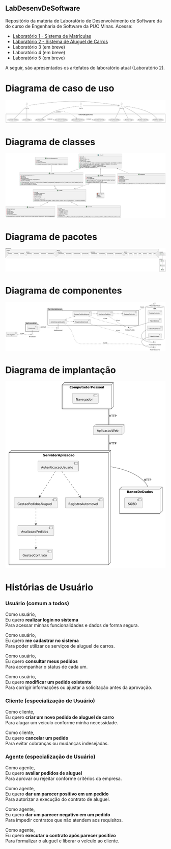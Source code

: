 ## LabDesenvDeSoftware
Repositório da matéria de Laboratório de Desenvolvimento de Software da do curso de Engenharia de Software da PUC Minas. Acesse:

- [Laboratório 1 - Sistema de Matrículas](https://github.com/juliavianna/LabDesenvDeSoftware/tree/main/laboratorio1)
- [Laboratório 2 - Sistema de Aluguel de Carros](https://github.com/juliavianna/LabDesenvDeSoftware/tree/main/laboratorio2)
- Laboratório 3 (em breve)
- Laboratório 4 (em breve)
- Laboratório 5 (em breve)

A seguir, são apresentados os artefatos do laboratório atual (Laboratório 2).

# Diagrama de caso de uso
![Diagrama de caso de uso](laboratorio2/projeto/diagramaCasosUso/20250406_diagramaCasosDeUso.png)

# Diagrama de classes
![Diagrama de classes](laboratorio2/projeto/diagramaClasses/20250406_diagramaClasses.png)

# Diagrama de pacotes
![Diagrama de pacotes](laboratorio2/projeto/diagramaPacotes/package-diagram.png)

# Diagrama de componentes
![Diagrama de componentes](laboratorio2/projeto/diagramaComponentes/20250406_diagramaComponentes.png)

# Diagrama de implantação
![Diagrama de implantação](laboratorio2/projeto/diagramaDeImplantacao/20250406_diagramaImplantacao.png)

# Histórias de Usuário

### Usuário (comum a todos)

Como usuário,<br>
Eu quero **realizar login no sistema**<br>
Para acessar minhas funcionalidades e dados de forma segura.

Como usuário,<br>
Eu quero **me cadastrar no sistema**<br>
Para poder utilizar os serviços de aluguel de carros.

Como usuário,<br>
Eu quero **consultar meus pedidos**<br>
Para acompanhar o status de cada um.

Como usuário,<br>
Eu quero **modificar um pedido existente**<br>
Para corrigir informações ou ajustar a solicitação antes da aprovação.

### Cliente (especialização de Usuário)

Como cliente,<br>
Eu quero **criar um novo pedido de aluguel de carro**<br>
Para alugar um veículo conforme minha necessidade.

Como cliente,<br>
Eu quero **cancelar um pedido**<br>
Para evitar cobranças ou mudanças indesejadas.

### Agente (especialização de Usuário)

Como agente,<br>
Eu quero **avaliar pedidos de aluguel**<br>
Para aprovar ou rejeitar conforme critérios da empresa.

Como agente,<br>
Eu quero **dar um parecer positivo em um pedido**<br>
Para autorizar a execução do contrato de aluguel.

Como agente,<br>
Eu quero **dar um parecer negativo em um pedido**<br>
Para impedir contratos que não atendem aos requisitos.

Como agente,<br>
Eu quero **executar o contrato após parecer positivo**<br>
Para formalizar o aluguel e liberar o veículo ao cliente.